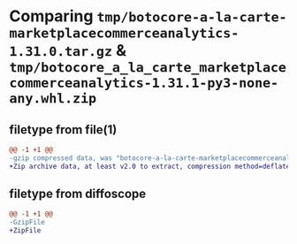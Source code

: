 # Comparing `tmp/botocore-a-la-carte-marketplacecommerceanalytics-1.31.0.tar.gz` & `tmp/botocore_a_la_carte_marketplacecommerceanalytics-1.31.1-py3-none-any.whl.zip`

## filetype from file(1)

```diff
@@ -1 +1 @@
-gzip compressed data, was "botocore-a-la-carte-marketplacecommerceanalytics-1.31.0.tar", last modified: Fri Jul  7 01:44:11 2023, max compression
+Zip archive data, at least v2.0 to extract, compression method=deflate
```

## filetype from diffoscope

```diff
@@ -1 +1 @@
-GzipFile
+ZipFile
```

